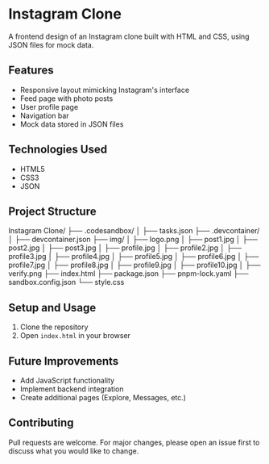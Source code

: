 # Instagram Clone

A frontend design of an Instagram clone built with HTML and CSS, using JSON files for mock data.

## Features

- Responsive layout mimicking Instagram's interface
- Feed page with photo posts
- User profile page
- Navigation bar
- Mock data stored in JSON files

## Technologies Used

- HTML5
- CSS3
- JSON

## Project Structure

Instagram Clone/
├── .codesandbox/
│   ├── tasks.json
├── .devcontainer/
│   ├── devcontainer.json
├── img/
│   ├── logo.png
│   ├── post1.jpg
│   ├── post2.jpg
│   ├── post3.jpg
│   ├── profile.jpg
│   ├── profile2.jpg
│   ├── profile3.jpg
│   ├── profile4.jpg
│   ├── profile5.jpg
│   ├── profile6.jpg
│   ├── profile7.jpg
│   ├── profile8.jpg
│   ├── profile9.jpg
│   ├── profile10.jpg
│   ├── verify.png
├── index.html
├── package.json
├── pnpm-lock.yaml
├── sandbox.config.json
└── style.css

## Setup and Usage

1. Clone the repository
2. Open `index.html` in your browser

## Future Improvements

- Add JavaScript functionality
- Implement backend integration
- Create additional pages (Explore, Messages, etc.)

## Contributing

Pull requests are welcome. For major changes, please open an issue first to discuss what you would like to change.
